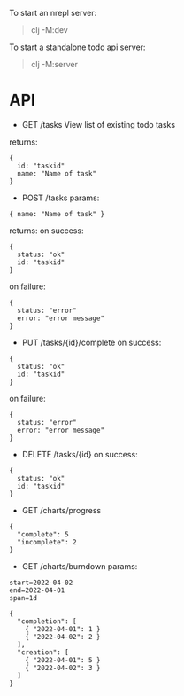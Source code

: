 To start an nrepl server:

> clj -M:dev

To start a standalone todo api server:

> clj -M:server

# API

- GET /tasks
View list of existing todo tasks

returns:
```
{
  id: "taskid"
  name: "Name of task"
}
```

- POST /tasks
params:
```
{ name: "Name of task" }
```

returns:
on success:
```
{
  status: "ok"
  id: "taskid"
}
```

on failure:
```
{
  status: "error"
  error: "error message"
}
```

- PUT /tasks/{id}/complete
on success:
```
{
  status: "ok"
  id: "taskid"
}
```

on failure:
```
{
  status: "error"
  error: "error message"
}
```

- DELETE /tasks/{id}
on success:
```
{
  status: "ok"
  id: "taskid"
}
```

- GET /charts/progress
```
{
  "complete": 5
  "incomplete": 2
}
```

- GET /charts/burndown
params:
```
start=2022-04-02
end=2022-04-01
span=1d
```

```
{
  "completion": [
    { "2022-04-01": 1 }
    { "2022-04-02": 2 }
  ],
  "creation": [
    { "2022-04-01": 5 }
    { "2022-04-02": 3 }
  ]
}

